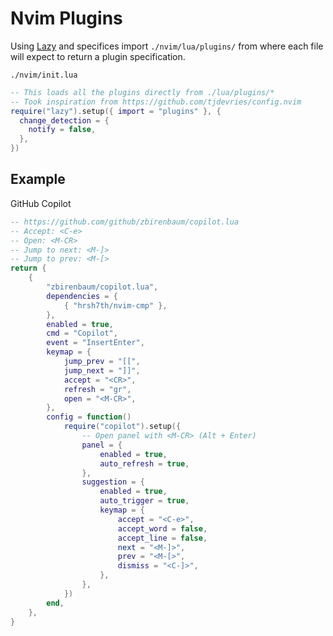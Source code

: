 # Nvim Plugins

Using [Lazy](https://github.com/folke/lazy.nvim) and specifices import
`./nvim/lua/plugins/` from where each file will expect to return a plugin
specification.

`./nvim/init.lua`
```lua
-- This loads all the plugins directly from ./lua/plugins/*
-- Took inspiration from https://github.com/tjdevries/config.nvim
require("lazy").setup({ import = "plugins" }, {
  change_detection = {
    notify = false,
  },
})
```

## Example
GitHub Copilot

```lua
-- https://github.com/github/zbirenbaum/copilot.lua
-- Accept: <C-e>
-- Open: <M-CR>
-- Jump to next: <M-]>
-- Jump to prev: <M-[>
return {
	{
		"zbirenbaum/copilot.lua",
		dependencies = {
			{ "hrsh7th/nvim-cmp" },
		},
		enabled = true,
		cmd = "Copilot",
		event = "InsertEnter",
		keymap = {
			jump_prev = "[[",
			jump_next = "]]",
			accept = "<CR>",
			refresh = "gr",
			open = "<M-CR>",
		},
		config = function()
			require("copilot").setup({
				-- Open panel with <M-CR> (Alt + Enter)
				panel = {
					enabled = true,
					auto_refresh = true,
				},
				suggestion = {
					enabled = true,
					auto_trigger = true,
					keymap = {
						accept = "<C-e>",
						accept_word = false,
						accept_line = false,
						next = "<M-]>",
						prev = "<M-[>",
						dismiss = "<C-]>",
					},
				},
			})
		end,
	},
}
```
